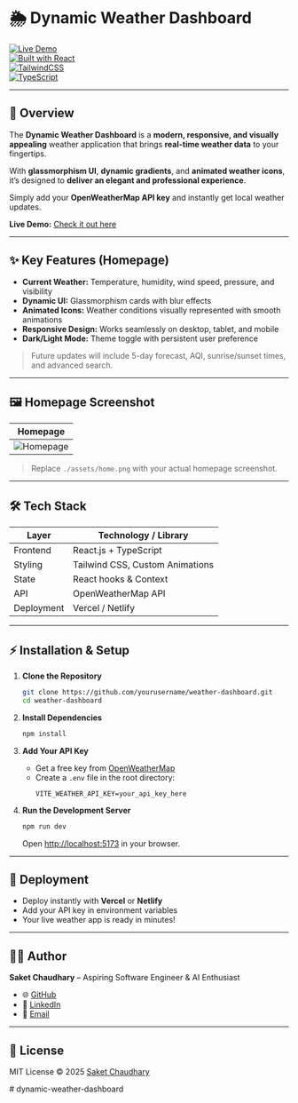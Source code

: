 # 🌦️ Dynamic Weather Dashboard

[![Live Demo](https://img.shields.io/badge/Live-Demo-blue?style=for-the-badge)](https://your-weather-dashboard-demo-link.com)  
[![Built with React](https://img.shields.io/badge/Built%20with-React-61DAFB?style=for-the-badge&logo=react&logoColor=white)](https://reactjs.org/)  
[![TailwindCSS](https://img.shields.io/badge/TailwindCSS-38B2AC?style=for-the-badge&logo=tailwind-css&logoColor=white)](https://tailwindcss.com/)  
[![TypeScript](https://img.shields.io/badge/TypeScript-3178C6?style=for-the-badge&logo=typescript&logoColor=white)](https://www.typescriptlang.org/)  

---

## 🌟 Overview

The **Dynamic Weather Dashboard** is a **modern, responsive, and visually appealing** weather application that brings **real-time weather data** to your fingertips.  

With **glassmorphism UI**, **dynamic gradients**, and **animated weather icons**, it’s designed to **deliver an elegant and professional experience**.  

Simply add your **OpenWeatherMap API key** and instantly get local weather updates.

**Live Demo:** [Check it out here](https://your-weather-dashboard-demo-link.com)

---

## ✨ Key Features (Homepage)

- **Current Weather:** Temperature, humidity, wind speed, pressure, and visibility  
- **Dynamic UI:** Glassmorphism cards with blur effects  
- **Animated Icons:** Weather conditions visually represented with smooth animations  
- **Responsive Design:** Works seamlessly on desktop, tablet, and mobile  
- **Dark/Light Mode:** Theme toggle with persistent user preference  

> Future updates will include 5-day forecast, AQI, sunrise/sunset times, and advanced search.

---

## 🖼️ Homepage Screenshot

| Homepage |
|----------|
| ![Homepage](./assets/home.png) |

> Replace `./assets/home.png` with your actual homepage screenshot.

---

## 🛠️ Tech Stack

| Layer          | Technology / Library |
|----------------|--------------------|
| Frontend       | React.js + TypeScript |
| Styling        | Tailwind CSS, Custom Animations |
| State          | React hooks & Context |
| API            | OpenWeatherMap API |
| Deployment     | Vercel / Netlify |

---

## ⚡ Installation & Setup

1. **Clone the Repository**
   ```bash
   git clone https://github.com/yourusername/weather-dashboard.git
   cd weather-dashboard
   ```

2. **Install Dependencies**
   ```bash
   npm install
   ```

3. **Add Your API Key**
   - Get a free key from [OpenWeatherMap](https://openweathermap.org/api)  
   - Create a `.env` file in the root directory:
     ```env
     VITE_WEATHER_API_KEY=your_api_key_here
     ```

4. **Run the Development Server**
   ```bash
   npm run dev
   ```
   Open [http://localhost:5173](http://localhost:5173) in your browser.

---

## 🚀 Deployment

- Deploy instantly with **Vercel** or **Netlify**  
- Add your API key in environment variables  
- Your live weather app is ready in minutes!  

---

## 👨‍💻 Author

**Saket Chaudhary** – Aspiring Software Engineer & AI Enthusiast  

* 🌐 [GitHub](https://github.com/Saket22-CS)  
* 💼 [LinkedIn](https://www.linkedin.com/in/saket-chaudhary22)  
* 📧 [Email](mailto:saketrishu64821@gmail.com)  

---

## 📄 License

MIT License © 2025 [Saket Chaudhary](https://github.com/Saket22-CS)

#   d y n a m i c - w e a t h e r - d a s h b o a r d  
 